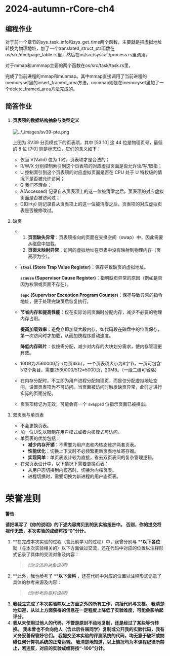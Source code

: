 # 2024-autumn-rCore-ch4

## 编程作业

对于前一个章节的sys_task_info和sys_get_time两个函数，主要就是把虚拟地址转换为物理地址，加了一个translated_struct_ptr函数在os/src/mm/page_table.rs里，然后在os/src/syscall/process.rs里调用。

对于mmap和unmmap主要的两个函数在os/src/task/task.rs里，

完成了当前进程的mmap和munmap。其中mmap直接调用了当前进程的memoryset里的insert_framed_area方法。unmmap则是在memoryset里加了一个delete_framed_area方法完成的。

## 简答作业

1. #### 页表项的数据结构抽象与类型定义

   ![../_images/sv39-pte.png](https://learningos.cn/rCore-Camp-Guide-2024A/_images/sv39-pte.png)

   上图为 SV39 分页模式下的页表项，其中 [53:10] 这 44 位是物理页号，最低的 8 位 [7:0] 则是标志位，它们的含义如下：

   - 仅当 V(Valid) 位为 1 时，页表项才是合法的；
   - R/W/X 分别控制索引到这个页表项的对应虚拟页面是否允许读/写/取指；
   - U 控制索引到这个页表项的对应虚拟页面是否在 CPU 处于 U 特权级的情况下是否被允许访问；
   - G 我们不理会；
   - A(Accessed) 记录自从页表项上的这一位被清零之后，页表项的对应虚拟页面是否被访问过；
   - D(Dirty) 则记录自从页表项上的这一位被清零之后，页表项的对应虚拟页表是否被修改过。

2. 缺页

   * 1. **页面缺失异常**：页表项指向的页面在交换空间（swap）中，因此需要从磁盘中加载。
     2. **页面未映射异常**：访问的虚拟地址在页表中没有映射到物理内存（页表项为空）。

   * **`stval` (Store Trap Value Register)**：保存导致缺页的虚拟地址。

     **`scause` (Supervisor Cause Register)**：指明缺页异常的原因（例如是否因为权限或页面不存在）。

     **`sepc` (Supervisor Exception Program Counter)**：保存导致异常的指令地址，便于处理完缺页后恢复执行。

   * **节省内存和提高性能**：仅在实际访问页面时分配内存，减少不必要的物理内存占用。

     **提高加载效率**：避免立即加载大段内存，如代码段在磁盘中的位置保存，第一次访问时才加载，从而加快程序启动速度。

     **降低内存碎片**：仅按需分配，减少对内存的大块划分需求，使内存管理更有效。

   * 10GB为2560000页（每页4kb），一个页表项大小为8字节，一页可包含512个条目，需要2560000/512≈5000页，20MB。（一级二级可省略）

   * 在内存分配时，不立即为用户进程分配物理页，而是仅分配虚拟地址空间，设置页表项为不可访问。当页面被访问时触发缺页异常，此时才进行实际的页面分配。

   * 页表项标记为无效，可能会有一个 `swapped` 位指示页面已被换出。

3. 双页表与单页表

   * 不会更换页表。
   * 加一位U/S,以限制在用户模式或者内核模式可访问。
   * 单页表的优势包括：
     - **减少内存开销**：不需要为用户态和内核态维护两套页表。
     - **性能优化**：切换上下文时不必频繁更新页表地址寄存器。
     - **实现简单**：单页表设计较为直接，省去双页表间的复杂管理逻辑。
   * 在双页表设计中，以下情况下需要更换页表：
     - 从用户态切换到内核态时，切换为内核页表。
     - 进程切换时，需要切换为新进程的用户态页表。

# **荣誉准则**

**警告**

**请把填写了《你的说明》的下述内容拷贝到的到实验报告中。 否则，你的提交将视作无效，本次实验的成绩将按“0”分计。**

1. **在完成本次实验的过程（含此前学习的过程）中，我曾分别与 ****以下各位** 就（与本次实验相关的）以下方面做过交流，还在代码中对应的位置以注释形式记录了具体的交流对象及内容：
   > *《你交流的对象说明》*
   >
2. **此外，我也参考了 ****以下资料** ，还在代码中对应的位置以注释形式记录了具体的参考来源及内容：
   > *《你参考的资料说明》*
   >
3. **我独立完成了本次实验除以上方面之外的所有工作，包括代码与文档。 我清楚地知道，从以上方面获得的信息在一定程度上降低了实验难度，可能会影响起评分。**
4. **我从未使用过他人的代码，不管是原封不动地复制，还是经过了某些等价转换。 我未曾也不会向他人（含此后各届同学）复制或公开我的实验代码，我有义务妥善保管好它们。 我提交至本实验的评测系统的代码，均无意于破坏或妨碍任何计算机系统的正常运转。 我清楚地知道，以上情况均为本课程纪律所禁止，若违反，对应的实验成绩将按“-100”分计。**